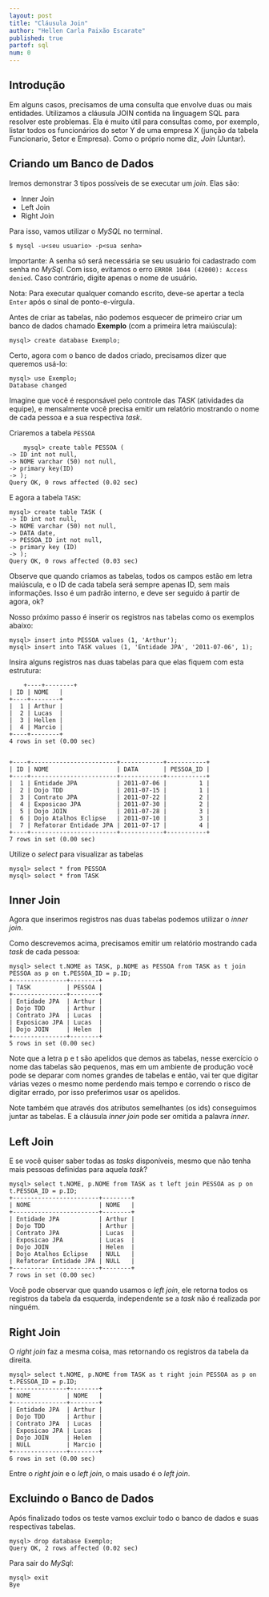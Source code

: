 ```yaml
---
layout: post
title: "Cláusula Join"
author: "Hellen Carla Paixão Escarate"
published: true
partof: sql
num: 0
---
```


## Introdução
Em alguns casos, precisamos de uma consulta que envolve duas ou mais entidades.
Utilizamos a cláusula JOIN contida na linguagem SQL para resolver este problemas. Ela é muito útil para consultas como, por exemplo, listar todos
os funcionários do setor Y de uma empresa X (junção da tabela Funcionario, Setor e Empresa). Como o próprio
nome diz, _Join_ (Juntar).

## Criando um Banco de Dados
Iremos demonstrar 3 tipos possíveis de se executar um _join_. Elas são: 

- Inner Join 
- Left Join
- Right Join

Para isso, vamos utilizar o _MySQL_ no terminal. 

	$ mysql -u<seu usuario> -p<sua senha>

Importante: A senha só será necessária se seu usuário foi cadastrado com senha no _MySql_. Com isso,
evitamos o erro `ERROR 1044 (42000): Access denied`. Caso contrário, digite apenas o nome de usuário. 

Nota: Para executar qualquer comando escrito, deve-se apertar a tecla `Enter` após o sinal de ponto-e-vírgula.

Antes de criar as tabelas, não podemos esquecer de primeiro criar um banco de dados chamado __Exemplo__ (com 
a primeira letra maiúscula): 

    mysql> create database Exemplo; 

Certo, agora com o banco de dados criado, precisamos dizer que queremos usá-lo: 

    mysql> use Exemplo; 
    Database changed

Imagine que você é responsável pelo controle das _TASK_ (atividades da equipe), e mensalmente você precisa emitir um relatório mostrando o nome
de cada pessoa e a sua respectiva _task_. 

Criaremos a tabela `PESSOA`

		mysql> create table PESSOA (
    -> ID int not null,
    -> NOME varchar (50) not null,
    -> primary key(ID)
    -> );
    Query OK, 0 rows affected (0.02 sec)

E agora a tabela `TASK`:

    mysql> create table TASK (
    -> ID int not null,
    -> NOME varchar (50) not null,
    -> DATA date,
    -> PESSOA_ID int not null,
    -> primary key (ID)
    -> );
    Query OK, 0 rows affected (0.03 sec)

Observe que quando criamos as tabelas, todos os campos estão em letra maiúscula, e o ID de cada tabela será sempre
apenas ID, sem mais informações. Isso é um padrão interno, e deve ser seguido á partir de agora, ok? 

Nosso próximo passo é inserir os registros nas tabelas como os exemplos abaixo:

    mysql> insert into PESSOA values (1, 'Arthur');
    mysql> insert into TASK values (1, 'Entidade JPA', '2011-07-06', 1);

Insira alguns registros nas duas tabelas para que elas fiquem com esta estrutura: 

		+----+--------+
    | ID | NOME   |
    +----+--------+
    |  1 | Arthur |
    |  2 | Lucas  |
    |  3 | Hellen |
    |  4 | Marcio |
    +----+--------+
    4 rows in set (0.00 sec)


	+----+------------------------+------------+-----------+
	| ID | NOME                   | DATA       | PESSOA_ID |
	+----+------------------------+------------+-----------+
	|  1 | Entidade JPA           | 2011-07-06 |         1 |
	|  2 | Dojo TDD               | 2011-07-15 |         1 |
	|  3 | Contrato JPA           | 2011-07-22 |         2 |
	|  4 | Exposicao JPA          | 2011-07-30 |         2 |
	|  5 | Dojo JOIN              | 2011-07-28 |         3 |
	|  6 | Dojo Atalhos Eclipse   | 2011-07-10 |         3 |
	|  7 | Refatorar Entidade JPA | 2011-07-17 |         4 |
	+----+------------------------+------------+-----------+
    7 rows in set (0.00 sec)

Utilize o _select_ para visualizar as tabelas

	mysql> select * from PESSOA
	mysql> select * from TASK

## Inner Join

Agora que inserimos registros nas duas tabelas podemos utilizar o _inner join_. 

Como descrevemos acima, precisamos emitir um relatório mostrando cada _task_ de cada pessoa: 

    mysql> select t.NOME as TASK, p.NOME as PESSOA from TASK as t join PESSOA as p on t.PESSOA_ID = p.ID;
	+---------------+--------+
	| TASK          | PESSOA |
	+---------------+--------+
	| Entidade JPA  | Arthur |
	| Dojo TDD      | Arthur |
	| Contrato JPA  | Lucas  |
	| Exposicao JPA | Lucas  |
	| Dojo JOIN     | Helen  |
	+---------------+--------+
	5 rows in set (0.00 sec)

Note que a letra p e t são apelidos que demos as tabelas, nesse exercício o nome das tabelas são pequenos, mas em um
ambiente de produção você pode se deparar com nomes grandes de tabelas e então, vai ter que digitar várias vezes o mesmo
nome perdendo mais tempo e correndo o risco de digitar errado, por isso preferimos usar os apelidos.

Note também que através dos atributos semelhantes (os ids) conseguimos juntar as tabelas. E a cláusula _inner join_ pode ser
omitida a palavra _inner_.

## Left Join

E se você quiser saber todas as _tasks_ disponíveis, mesmo que não tenha mais pessoas definidas para aquela _task_?

    mysql> select t.NOME, p.NOME from TASK as t left join PESSOA as p on t.PESSOA_ID = p.ID;
	+------------------------+--------+
	| NOME                   | NOME   |
	+------------------------+--------+
	| Entidade JPA           | Arthur |
	| Dojo TDD               | Arthur |
	| Contrato JPA           | Lucas  |
	| Exposicao JPA          | Lucas  |
	| Dojo JOIN              | Helen  |
	| Dojo Atalhos Eclipse   | NULL   |
	| Refatorar Entidade JPA | NULL   |
	+------------------------+--------+
	7 rows in set (0.00 sec)



Você pode observar que quando usamos o _left join_, ele retorna todos os registros da tabela da esquerda, independente
se a _task_ não é realizada por ninguém.


## Right Join
O _right join_ faz a mesma coisa, mas retornando os registros da tabela da direita. 

    mysql> select t.NOME, p.NOME from TASK as t right join PESSOA as p on t.PESSOA_ID = p.ID;
	+---------------+--------+
	| NOME          | NOME   |
	+---------------+--------+
	| Entidade JPA  | Arthur |
	| Dojo TDD      | Arthur |
	| Contrato JPA  | Lucas  |
	| Exposicao JPA | Lucas  |
	| Dojo JOIN     | Helen  |
	| NULL          | Marcio |
	+---------------+--------+
	6 rows in set (0.00 sec)

Entre o _right join_ e o _left join_, o mais usado é o _left join_.

## Excluindo o Banco de Dados

Após finalizado todos os teste vamos excluir todo o banco de dados e suas respectivas tabelas. 

    mysql> drop database Exemplo;
	Query OK, 2 rows affected (0.02 sec)
	
Para sair do _MySql_:

	mysql> exit
	Bye	
